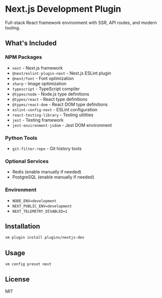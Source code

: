 # Next.js Development Plugin

Full-stack React framework environment with SSR, API routes, and modern tooling.

## What's Included

### NPM Packages
- `next` - Next.js framework
- `@next/eslint-plugin-next` - Next.js ESLint plugin
- `@next/font` - Font optimization
- `sharp` - Image optimization
- `typescript` - TypeScript compiler
- `@types/node` - Node.js type definitions
- `@types/react` - React type definitions
- `@types/react-dom` - React DOM type definitions
- `eslint-config-next` - ESLint configuration
- `react-testing-library` - Testing utilities
- `jest` - Testing framework
- `jest-environment-jsdom` - Jest DOM environment

### Python Tools
- `git-filter-repo` - Git history tools

### Optional Services
- Redis (enable manually if needed)
- PostgreSQL (enable manually if needed)

### Environment
- `NODE_ENV=development`
- `NEXT_PUBLIC_ENV=development`
- `NEXT_TELEMETRY_DISABLED=1`

## Installation

```bash
vm plugin install plugins/nextjs-dev
```

## Usage

```bash
vm config preset next
```

## License

MIT